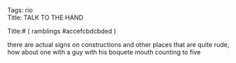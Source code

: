 Tags: rio  
Title: TALK TO THE HAND  
  
Title:# ( ramblings #accefcbdcbded )  
  
there are actual signs on constructions and other places that are quite rude, how about one with a guy with his boquete mouth counting to five  

